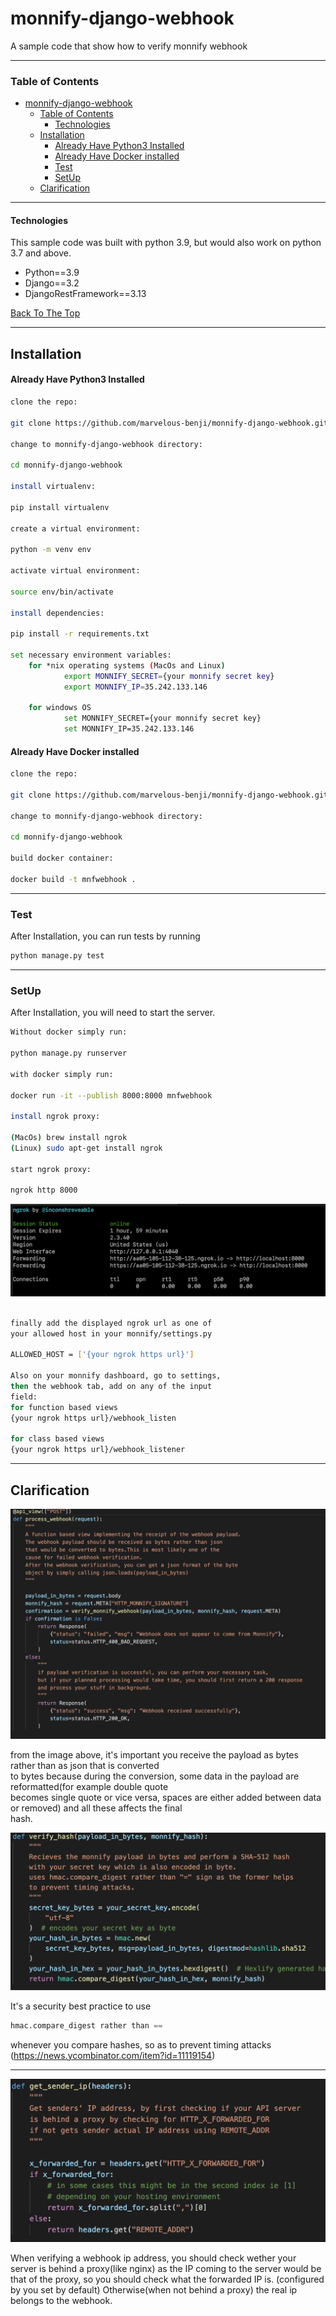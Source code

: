 # monnify-django-webhook
A sample code that show how to verify monnify webhook

---

### Table of Contents

- [monnify-django-webhook](#monnify-django-webhook)
    - [Table of Contents](#table-of-contents)
      - [Technologies](#technologies)
  - [Installation](#installation)
      - [Already Have Python3 Installed](#already-have-python3-installed)
      - [Already Have Docker installed](#already-have-docker-installed)
    - [Test](#test)
    - [SetUp](#setup)
  - [Clarification](#clarification)

---

#### Technologies
This sample code was built with python 3.9, but would also work on python 3.7 and above. 

- Python==3.9
- Django==3.2
- DjangoRestFramework==3.13
  
[Back To The Top](#read-me-template)

---

## Installation
#### Already Have Python3 Installed
```bash
clone the repo:

git clone https://github.com/marvelous-benji/monnify-django-webhook.git

change to monnify-django-webhook directory:

cd monnify-django-webhook

install virtualenv:

pip install virtualenv

create a virtual environment:

python -m venv env

activate virtual environment:

source env/bin/activate

install dependencies:

pip install -r requirements.txt

set necessary environment variables:
    for *nix operating systems (MacOs and Linux)
            export MONNIFY_SECRET={your monnify secret key}
            export MONNIFY_IP=35.242.133.146

    for windows OS
            set MONNIFY_SECRET={your monnify secret key}
            set MONNIFY_IP=35.242.133.146
```

#### Already Have Docker installed

```bash
clone the repo:

git clone https://github.com/marvelous-benji/monnify-django-webhook.git

change to monnify-django-webhook directory:

cd monnify-django-webhook

build docker container:

docker build -t mnfwebhook .

```
---

### Test
After Installation, you can run tests by running
```bash
python manage.py test
```
---

### SetUp
After Installation, you will need to start the server.
```bash
Without docker simply run:

python manage.py runserver

with docker simply run:
 
docker run -it --publish 8000:8000 mnfwebhook

install ngrok proxy:

(MacOs) brew install ngrok
(Linux) sudo apt-get install ngrok

start ngrok proxy:

ngrok http 8000
```

![image](ngrok.png)

```bash

finally add the displayed ngrok url as one of   
your allowed host in your monnify/settings.py  

ALLOWED_HOST = ['{your ngrok https url}']

Also on your monnify dashboard, go to settings,  
then the webhook tab, add on any of the input  
field:
for function based views
{your ngrok https url}/webhook_listen 

for class based views
{your ngrok https url}/webhook_listener
```
---

## Clarification

![image](func_view.png)

from the image above, it's important you receive the payload as bytes rather than as json that is converted  
to bytes because during the conversion, some data in the payload are reformatted(for example double quote   
becomes single quote or vice versa, spaces are either added between data or removed) and all these affects the final  
hash.

![image](hook.png)

It's a security best practice to use  
```python
hmac.compare_digest rather than ==
```  
whenever you compare hashes, so as to prevent timing attacks (https://news.ycombinator.com/item?id=11119154)  

---

![image](ip.png)

When verifying a webhook ip address, you should  check wether your   
server is behind a proxy(like nginx)  as the IP coming to the server would be that of the proxy, so you should check what the forwarded IP is. (configured by you set by default) Otherwise(when not behind a proxy) the real ip belongs to the webhook.







